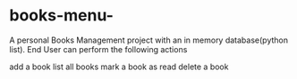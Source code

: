 # books-menu-

A personal Books Management project with an in memory database(python list).
End User can perform the following actions

add a book
list all books
mark a book as read
delete a book

